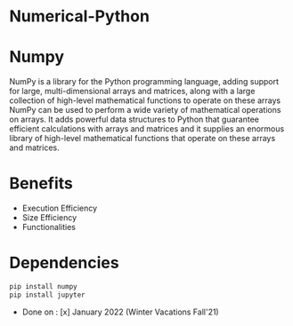 # Numerical-Python
# Numpy
NumPy is a library for the Python programming language, adding support for large, multi-dimensional arrays and matrices, 
along with a large collection of high-level mathematical functions to operate on these arrays
NumPy can be used to perform a wide variety of mathematical operations on arrays. It adds powerful data structures 
to Python that guarantee efficient calculations with arrays and matrices and it supplies an enormous 
library of high-level mathematical functions that operate on these arrays and matrices.

# Benefits
- Execution Efficiency
- Size Efficiency
- Functionalities

# Dependencies

``` python
pip install numpy
pip install jupyter
```

- Done on :
[x] January 2022 (Winter Vacations Fall'21)
